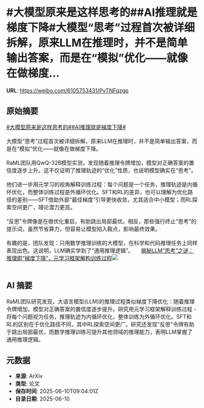 # #大模型原来是这样思考的##AI推理就是梯度下降#大模型“思考”过程首次被详细拆解，原来LLM在推理时，并不是简单输出答案，而是在“模拟”优化——就像在做梯度...

**URL**: https://weibo.com/6105753431/PvTNFqzgp

## 原始摘要

<a href="https://m.weibo.cn/search?containerid=231522type%3D1%26t%3D10%26q%3D%23%E5%A4%A7%E6%A8%A1%E5%9E%8B%E5%8E%9F%E6%9D%A5%E6%98%AF%E8%BF%99%E6%A0%B7%E6%80%9D%E8%80%83%E7%9A%84%23&amp;extparam=%23%E5%A4%A7%E6%A8%A1%E5%9E%8B%E5%8E%9F%E6%9D%A5%E6%98%AF%E8%BF%99%E6%A0%B7%E6%80%9D%E8%80%83%E7%9A%84%23" data-hide=""><span class="surl-text">#大模型原来是这样思考的#</span></a><a href="https://m.weibo.cn/search?containerid=231522type%3D1%26t%3D10%26q%3D%23AI%E6%8E%A8%E7%90%86%E5%B0%B1%E6%98%AF%E6%A2%AF%E5%BA%A6%E4%B8%8B%E9%99%8D%23&amp;extparam=%23AI%E6%8E%A8%E7%90%86%E5%B0%B1%E6%98%AF%E6%A2%AF%E5%BA%A6%E4%B8%8B%E9%99%8D%23" data-hide=""><span class="surl-text">#AI推理就是梯度下降#</span></a><br><br>大模型“思考”过程首次被详细拆解，原来LLM在推理时，并不是简单输出答案，而是在“模拟”优化——就像在做梯度下降。<br><br>RaML团队用QwQ-32B模型实测，发现随着推理令牌增加，模型对正确答案的置信度逐步上升。这不仅证明了推理轨迹的“优化”性质，也说明模型确实在“思考”。<br><br>他们进一步用元学习的视角解释训练过程：每个问题是一个任务，推理轨迹是内循环优化，而整体训练过程是外循环优化。SFT和RL的差异，也可以理解为优化路径的差别——SFT借助外部“最佳梯度”引导更快收敛，尤其适合中小模型；而RL探索空间更广，理论潜力更高。<br><br>“反思”令牌像是在做优化重启，有助跳出局部最优。相反，那些强行终止“思考”的提示词，虽然节省算力，但容易让模型陷入鞍点，影响最终效果。<br><br>有趣的是，团队发现：只用数学推理训练的大模型，在科学和代码推理任务上同样表现出色。这说明，LLM确实学到了“通用推理逻辑”。 <a href="https://weibo.com/ttarticle/p/show?id=2309405176026673578363" data-hide=""><span class="url-icon"><img style="width: 1rem;height: 1rem" src="https://h5.sinaimg.cn/upload/2015/09/25/3/timeline_card_small_article_default.png" referrerpolicy="no-referrer"></span><span class="surl-text">揭秘LLM“思考”之谜：推理即“梯度下降”，元学习框架解构训练过程</span></a><img style="" src="https://tvax4.sinaimg.cn/large/006Fd7o3gy1i2a8ui6rboj30rs0fm0v1.jpg" referrerpolicy="no-referrer"><br><br>

## AI 摘要

RaML团队研究发现，大语言模型(LLM)的推理过程类似梯度下降优化：随着推理令牌增加，模型对正确答案的置信度逐步提升。研究用元学习框架解释训练过程 - 将每个问题视为任务，推理轨迹为内循环优化，整体训练为外循环优化。SFT和RL的区别在于优化路径不同，其中RL探索空间更广。研究还发现"反思"令牌有助于跳出局部最优，而数学推理训练可提升其他领域的推理能力，表明LLM掌握了通用推理逻辑。

## 元数据

- **来源**: ArXiv
- **类型**: 论文
- **保存时间**: 2025-06-10T09:04:01Z
- **目录日期**: 2025-06-10
